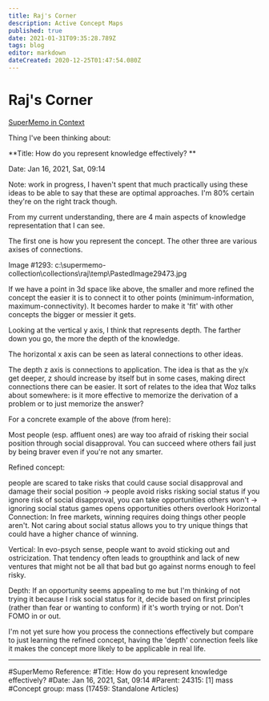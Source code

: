 ```yaml
---
title: Raj's Corner
description: Active Concept Maps
published: true
date: 2021-01-31T09:35:28.789Z
tags: blog
editor: markdown
dateCreated: 2020-12-25T01:47:54.080Z
---
```


# Raj's Corner

[SuperMemo in Context](/en/blogs/raj/smic)

Thing I've been thinking about:

**Title: How do you represent knowledge effectively? **

Date: Jan 16, 2021, Sat, 09:14

Note: work in progress, I haven't spent that much practically using these ideas to be able to say that these are optimal approaches. I'm 80% certain they're on the right track though. 

 

From my current understanding, there are 4 main aspects of knowledge representation that I can see. 

The first one is how you represent the concept. The other three are various axises of connections. 


Image #1293: c:\supermemo-collection\collections\raj\temp\PastedImage29473.jpg

If we have a point in 3d space like above, the smaller and more refined the concept the easier it is to connect it to other points (minimum-information, maximum-connectivity). It becomes harder to make it 'fit' with other concepts the bigger or messier it gets.

Looking at the vertical y axis, I think that represents depth. The farther down you go, the more the depth of the knowledge. 

The horizontal x axis can be seen as lateral connections to other ideas. 

The depth z axis is connections to application. The idea is that as the y/x get deeper, z should increase by itself but in some cases, making direct connections there can be easier. It sort of relates to the idea that Woz talks about somewhere: is it more effective to memorize the derivation of a problem or to just memorize the answer?

 

For a concrete example of the above (from here): 

Most people (esp. affluent ones) are way too afraid of risking their social position through social disapproval. You can succeed where others fail just by being braver even if you're not any smarter. 


Refined concept: 

people are scared to take risks that could cause social disapproval and damage their social position -> people avoid risks risking social status 
if you ignore risk of social disapproval, you can take opportunities others won't -> ignoring social status games opens opportunities others overlook
Horizontal Connection: In free markets, winning requires doing things other people aren't. Not caring about social status allows you to try unique things that could have a higher chance of winning. 

Vertical: In evo-psych sense, people want to avoid sticking out and ostricization. That tendency often leads to groupthink and lack of new ventures that might not be all that bad but go against norms enough to feel risky. 

Depth: If an opportunity seems appealing to me but I'm thinking of not trying it because I risk social status for it, decide based on first principles (rather than fear or wanting to conform) if it's worth trying or not. Don't FOMO in or out. 

I'm not yet sure how you process the connections effectively but compare to just learning the refined concept, having the 'depth' connection feels like it makes the concept more likely to be applicable in real life.




--------------------------------------------------------------------------------

#SuperMemo Reference:
#Title: How do you represent knowledge effectively?
#Date: Jan 16, 2021, Sat, 09:14
#Parent: 24315: [1] mass
#Concept group: mass (17459: Standalone Articles)
